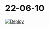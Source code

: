 # 22-06-10

[![Deploy](https://button.deta.dev/1/svg)](https://go.deta.dev/deploy?repo=your-repo-url)
